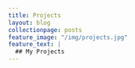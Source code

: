 ```yaml
---
title: Projects
layout: blog
collectionpage: posts
feature_image: "/img/projects.jpg"
feature_text: |
  ## My Projects
---
```

